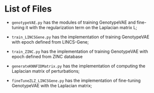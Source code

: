 # List of Files

- `genotypeVAE.py` has the modules of training GenotypeVAE and fine-tuning it with the regularization term on the Laplacian matrix L;

- `train_LINCSGene.py` has the implementation of training GenotypeVAE with epoch defined from LINCS-Gene;

- `train_ZINC.py` has the implementation of training GenotypeVAE with epoch defined from ZINC database

- `generateKNNFIDMatrix.py` has the implementation of computing the Laplacian matrix of perturbations;

- `fineTuneZLZ_LINCSGene.py` has the implementation of fine-tuning GenotypeVAE with the Laplacian matrix;


